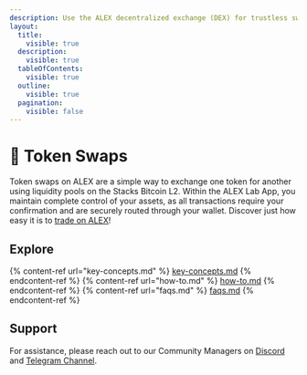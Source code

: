 ```yaml
---
description: Use the ALEX decentralized exchange (DEX) for trustless swaps.
layout:
  title:
    visible: true
  description:
    visible: true
  tableOfContents:
    visible: true
  outline:
    visible: true
  pagination:
    visible: false
---
```


# 🔄 Token Swaps

Token swaps on ALEX are a simple way to exchange one token for another using liquidity pools on the Stacks Bitcoin L2. Within the ALEX Lab App, you maintain complete control of your assets, as all transactions require your confirmation and are securely routed through your wallet. Discover just how easy it is to [trade on ALEX](https://app.alexlab.co/swap)!

## Explore

{% content-ref url="key-concepts.md" %} [key-concepts.md](key-concepts.md) {% endcontent-ref %}
{% content-ref url="how-to.md" %} [how-to.md](how-to.md) {% endcontent-ref %}
{% content-ref url="faqs.md" %} [faqs.md](faqs.md) {% endcontent-ref %}

<!--

Old cards layout, in case we want to revert it

<table data-view="cards"><thead><tr><th></th><th data-hidden data-card-target data-type="content-ref"></th><th data-hidden data-card-cover data-type="files"></th></tr></thead><tbody><tr><td>Key concepts</td><td><a href="key-concepts.md">key-concepts.md</a></td><td><a href="../../.gitbook/assets/cards/key-concepts.png">key-concepts.png</a></td></tr><tr><td>How to swap</td><td><a href="how-to.md">how-to.md</a></td><td><a href="../../.gitbook/assets/cards/how-to.png">how-to.png</a></td></tr><tr><td>FAQs</td><td><a href="faqs.md">faqs.md</a></td><td><a href="../../.gitbook/assets/cards/faqs.png">faqs.png</a></td></tr></tbody></table>

-->

## Support

For assistance, please reach out to our Community Managers on [Discord](https://discord.com/invite/alexlab) and [Telegram Channel](https://t.me/AlexCommunity).
